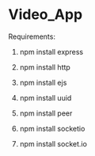 # Video_App


Requirements:

1. npm install express

2. npm install http

3. npm install ejs

4. npm install uuid

5. npm install peer

6. npm install socketio

7. npm install socket.io
